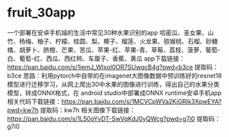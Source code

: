 # fruit_30app
一个部署在安卓手机端的生活中常见30种水果识别的app
哈密瓜、圣女果、山竹、杨梅、柚子、柠檬、桂圆、梨、椰子、榴莲、火龙果、猕猴桃、石榴、砂糖橘、胡萝卜、脐橙、芒果、苦瓜、苹果-红、苹果-青、草莓、荔枝、菠萝、葡萄-白、葡萄-红、西瓜、西红柿、车厘子、香蕉、黄瓜
app下载链接：https://pan.baidu.com/s/1iemJ_WIxoI0OR7SUwqcB4g?pwd=b3ce 提取码：b3ce
思路：利用pytorch中自带的在imagenet大图像数据中预训练好的resnet18模型进行迁移学习，从网上爬出30中水果的图像进行训练，得出自己的水果分类模型，转成ONNX格式，在 android studio中部署成ONNX runtime安卓手机app
相关代码下载链接：https://pan.baidu.com/s/1MCVCpWVa2KjGRIk3XpwEYA?pwd=kw7h 提取码：kw7h
相关图像下载链接：https://pan.baidu.com/s/1L50oYvDT-SwVqKdJ0yQWcg?pwd=g7i0 提取码：g7i0
